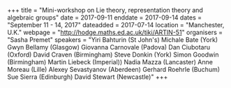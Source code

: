+++
title = "Mini-workshop on Lie theory, representation theory and algebraic groups"
date = 2017-09-11
enddate = 2017-09-14
dates = "September 11 - 14, 2017"
dateadded = 2017-07-14
location = "Manchester, U.K."
webpage = "http://hodge.maths.ed.ac.uk/tiki/ARTIN-51"
organisers = "Sasha Premet"
speakers = "Yiri Bahturin (St John's) Michale Bate (York) Gwyn Bellamy (Glasgow) Giovanna Carnovale (Padova) Dan Ciubotaru (Oxford) David Craven (Birmingham) Steve Donkin (York) Simon Goodwin (Birmingham) Martin Liebeck (Imperial)) Nadia Mazza (Lancaster) Anne Moreau (Lille) Alexey Sevastyanov (Aberdeen) Gerhard Roehrle (Buchum) Sue Sierra (Edinburgh) David Stewart (Newcastle)"
+++

